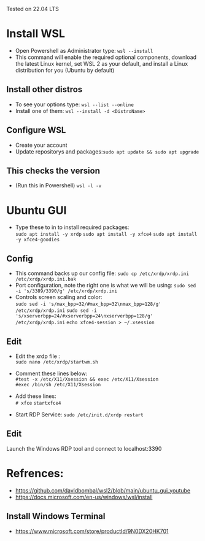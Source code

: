 Tested on 22.04 LTS

# Install WSL
- Open Powershell as Administrator type: `wsl --install`
- This command will enable the required optional components, download the latest Linux kernel, set WSL 2 as your default, and install a Linux distribution for you (Ubuntu by default)

## Install other distros
- To see your options type: `wsl --list --online`
- Install one of them: `wsl --install -d <DistroName>`

## Configure WSL
- Create your account
- Update repositorys and packages:`sudo apt update && sudo apt upgrade`

## This checks the version 
- (Run this in Powershell) `wsl -l -v`

# Ubuntu GUI
- Type these to in to install required packages:  
  `sudo apt install -y xrdp`
  `sudo apt install -y xfce4`
  `sudo apt install -y xfce4-goodies`

## Config
- This command backs up our config file: `sudo cp /etc/xrdp/xrdp.ini /etc/xrdp/xrdp.ini.bak`
- Port configuration, note the right one is what we will be using: `sudo sed -i 's/3389/3390/g' /etc/xrdp/xrdp.ini`
- Controls screen scaling and color:  
  `sudo sed -i 's/max_bpp=32/#max_bpp=32\nmax_bpp=128/g' /etc/xrdp/xrdp.ini`
  `sudo sed -i 's/xserverbpp=24/#xserverbpp=24\nxserverbpp=128/g' /etc/xrdp/xrdp.ini`
  `echo xfce4-session > ~/.xsession`
  
## Edit
- Edit the xrdp file :  
  `sudo nano /etc/xrdp/startwm.sh`
- Comment these lines below:  
  `#test -x /etc/X11/Xsession && exec /etc/X11/Xsession`  
  `#exec /bin/sh /etc/X11/Xsession`

- Add these lines:  
  `# xfce`
  `startxfce4`

- Start RDP Service: `sudo /etc/init.d/xrdp restart`

## Edit
Launch the Windows RDP tool and connect to localhost:3390

# Refrences:
- https://github.com/davidbombal/wsl2/blob/main/ubuntu_gui_youtube
- https://docs.microsoft.com/en-us/windows/wsl/install

## Install Windows Terminal
- https://www.microsoft.com/store/productId/9N0DX20HK701
